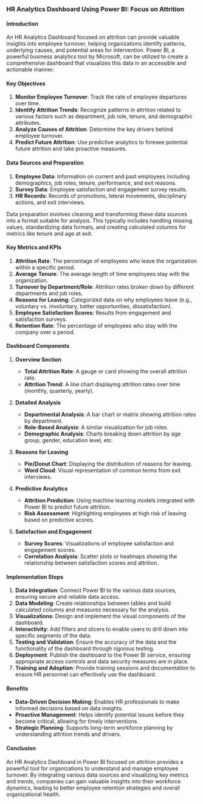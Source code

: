 ### HR Analytics Dashboard Using Power BI: Focus on Attrition

#### Introduction
An HR Analytics Dashboard focused on attrition can provide valuable insights into employee turnover, helping organizations identify patterns, underlying causes, and potential areas for intervention. Power BI, a powerful business analytics tool by Microsoft, can be utilized to create a comprehensive dashboard that visualizes this data in an accessible and actionable manner.

#### Key Objectives
1. **Monitor Employee Turnover**: Track the rate of employee departures over time.
2. **Identify Attrition Trends**: Recognize patterns in attrition related to various factors such as department, job role, tenure, and demographic attributes.
3. **Analyze Causes of Attrition**: Determine the key drivers behind employee turnover.
4. **Predict Future Attrition**: Use predictive analytics to foresee potential future attrition and take proactive measures.

#### Data Sources and Preparation
1. **Employee Data**: Information on current and past employees including demographics, job roles, tenure, performance, and exit reasons.
2. **Survey Data**: Employee satisfaction and engagement survey results.
3. **HR Records**: Records of promotions, lateral movements, disciplinary actions, and exit interviews.

Data preparation involves cleaning and transforming these data sources into a format suitable for analysis. This typically includes handling missing values, standardizing data formats, and creating calculated columns for metrics like tenure and age at exit.

#### Key Metrics and KPIs
1. **Attrition Rate**: The percentage of employees who leave the organization within a specific period.
2. **Average Tenure**: The average length of time employees stay with the organization.
3. **Turnover by Department/Role**: Attrition rates broken down by different departments and job roles.
4. **Reasons for Leaving**: Categorized data on why employees leave (e.g., voluntary vs. involuntary, better opportunities, dissatisfaction).
5. **Employee Satisfaction Scores**: Results from engagement and satisfaction surveys.
6. **Retention Rate**: The percentage of employees who stay with the company over a period.

#### Dashboard Components
1. **Overview Section**
   - **Total Attrition Rate**: A gauge or card showing the overall attrition rate.
   - **Attrition Trend**: A line chart displaying attrition rates over time (monthly, quarterly, yearly).

2. **Detailed Analysis**
   - **Departmental Analysis**: A bar chart or matrix showing attrition rates by department.
   - **Role-Based Analysis**: A similar visualization for job roles.
   - **Demographic Analysis**: Charts breaking down attrition by age group, gender, education level, etc.

3. **Reasons for Leaving**
   - **Pie/Donut Chart**: Displaying the distribution of reasons for leaving.
   - **Word Cloud**: Visual representation of common terms from exit interviews.

4. **Predictive Analytics**
   - **Attrition Prediction**: Using machine learning models integrated with Power BI to predict future attrition.
   - **Risk Assessment**: Highlighting employees at high risk of leaving based on predictive scores.

5. **Satisfaction and Engagement**
   - **Survey Scores**: Visualizations of employee satisfaction and engagement scores.
   - **Correlation Analysis**: Scatter plots or heatmaps showing the relationship between satisfaction scores and attrition.

#### Implementation Steps
1. **Data Integration**: Connect Power BI to the various data sources, ensuring secure and reliable data access.
2. **Data Modeling**: Create relationships between tables and build calculated columns and measures necessary for the analysis.
3. **Visualizations**: Design and implement the visual components of the dashboard.
4. **Interactivity**: Add filters and slicers to enable users to drill down into specific segments of the data.
5. **Testing and Validation**: Ensure the accuracy of the data and the functionality of the dashboard through rigorous testing.
6. **Deployment**: Publish the dashboard to the Power BI service, ensuring appropriate access controls and data security measures are in place.
7. **Training and Adoption**: Provide training sessions and documentation to ensure HR personnel can effectively use the dashboard.

#### Benefits
- **Data-Driven Decision Making**: Enables HR professionals to make informed decisions based on data insights.
- **Proactive Management**: Helps identify potential issues before they become critical, allowing for timely interventions.
- **Strategic Planning**: Supports long-term workforce planning by understanding attrition trends and drivers.

#### Conclusion
An HR Analytics Dashboard in Power BI focused on attrition provides a powerful tool for organizations to understand and manage employee turnover. By integrating various data sources and visualizing key metrics and trends, companies can gain valuable insights into their workforce dynamics, leading to better employee retention strategies and overall organizational health.
